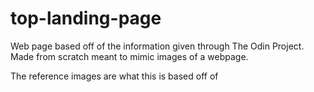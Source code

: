 # top-landing-page

Web page based off of the information given through The Odin Project. Made from scratch meant to mimic images of a webpage.

The reference images are what this is based off of